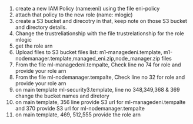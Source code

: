 1. create a new IAM Policy (name:eni) using the file eni-policy 
2. attach that policy to the new role (name: mlogic)
3. create a S3 bucket and direcotry in that, keep note on those S3 bucket and directory details.
4. Change the trustreliationship with the file trustrelationship for the role mlogic
5. get the role arn
6. Upload files to S3 bucket files list: m1-managedeni.template, m1-nodemanager.template,managed_eni.zip,node_manager.zip files
7. From the file ml-managedeni.tempalte, Check line no 74 for role and provide your role arn
8. From the file ml-nodemanager.tempalte, Check line no 32 for role and provide your role arn
9. on main template ml-security3.template, line no 348,349,368 & 369 change the bucket names and diretory 
10. on main template, 356 line provide S3 url for ml-managedeni.tempalte and  370 provide S3 url for ml-nodemanager.tempalte
11. on main template, 469, 512,555 provide the role arn 

